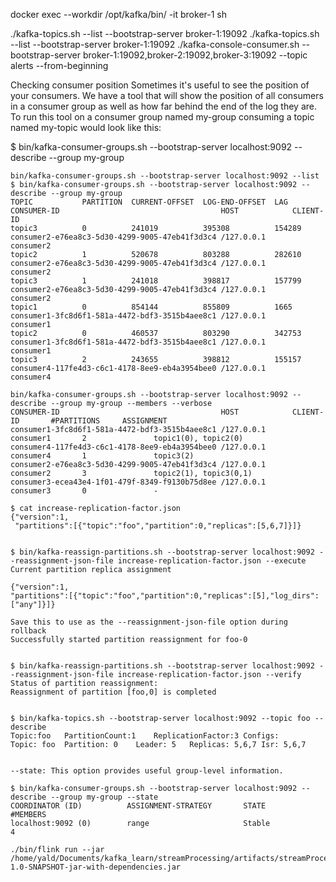 docker exec  --workdir /opt/kafka/bin/ -it broker-1 sh

./kafka-topics.sh --list --bootstrap-server broker-1:19092
./kafka-topics.sh --list --bootstrap-server broker-1:19092
./kafka-console-consumer.sh --bootstrap-server broker-1:19092,broker-2:19092,broker-3:19092 --topic alerts --from-beginning

Checking consumer position
Sometimes it's useful to see the position of your consumers. We have a tool that will show the position of all consumers in a consumer group as well as how far behind the end of the log they are. To run this tool on a consumer group named my-group consuming a topic named my-topic would look like this:


$ bin/kafka-consumer-groups.sh --bootstrap-server localhost:9092 --describe --group my-group


```declarative
bin/kafka-consumer-groups.sh --bootstrap-server localhost:9092 --list
$ bin/kafka-consumer-groups.sh --bootstrap-server localhost:9092 --describe --group my-group
TOPIC           PARTITION  CURRENT-OFFSET  LOG-END-OFFSET  LAG             CONSUMER-ID                                    HOST            CLIENT-ID
topic3          0          241019          395308          154289          consumer2-e76ea8c3-5d30-4299-9005-47eb41f3d3c4 /127.0.0.1      consumer2
topic2          1          520678          803288          282610          consumer2-e76ea8c3-5d30-4299-9005-47eb41f3d3c4 /127.0.0.1      consumer2
topic3          1          241018          398817          157799          consumer2-e76ea8c3-5d30-4299-9005-47eb41f3d3c4 /127.0.0.1      consumer2
topic1          0          854144          855809          1665            consumer1-3fc8d6f1-581a-4472-bdf3-3515b4aee8c1 /127.0.0.1      consumer1
topic2          0          460537          803290          342753          consumer1-3fc8d6f1-581a-4472-bdf3-3515b4aee8c1 /127.0.0.1      consumer1
topic3          2          243655          398812          155157          consumer4-117fe4d3-c6c1-4178-8ee9-eb4a3954bee0 /127.0.0.1      consumer4
```

```
bin/kafka-consumer-groups.sh --bootstrap-server localhost:9092 --describe --group my-group --members --verbose
CONSUMER-ID                                    HOST            CLIENT-ID       #PARTITIONS     ASSIGNMENT
consumer1-3fc8d6f1-581a-4472-bdf3-3515b4aee8c1 /127.0.0.1      consumer1       2               topic1(0), topic2(0)
consumer4-117fe4d3-c6c1-4178-8ee9-eb4a3954bee0 /127.0.0.1      consumer4       1               topic3(2)
consumer2-e76ea8c3-5d30-4299-9005-47eb41f3d3c4 /127.0.0.1      consumer2       3               topic2(1), topic3(0,1)
consumer3-ecea43e4-1f01-479f-8349-f9130b75d8ee /127.0.0.1      consumer3       0               -
```

```declarative
$ cat increase-replication-factor.json
{"version":1,
 "partitions":[{"topic":"foo","partition":0,"replicas":[5,6,7]}]}


$ bin/kafka-reassign-partitions.sh --bootstrap-server localhost:9092 --reassignment-json-file increase-replication-factor.json --execute
Current partition replica assignment

{"version":1,
"partitions":[{"topic":"foo","partition":0,"replicas":[5],"log_dirs":["any"]}]}

Save this to use as the --reassignment-json-file option during rollback
Successfully started partition reassignment for foo-0


$ bin/kafka-reassign-partitions.sh --bootstrap-server localhost:9092 --reassignment-json-file increase-replication-factor.json --verify
Status of partition reassignment:
Reassignment of partition [foo,0] is completed


$ bin/kafka-topics.sh --bootstrap-server localhost:9092 --topic foo --describe
Topic:foo	PartitionCount:1	ReplicationFactor:3	Configs:
Topic: foo	Partition: 0	Leader: 5	Replicas: 5,6,7	Isr: 5,6,7
```
```declarative

--state: This option provides useful group-level information.

$ bin/kafka-consumer-groups.sh --bootstrap-server localhost:9092 --describe --group my-group --state
COORDINATOR (ID)          ASSIGNMENT-STRATEGY       STATE                #MEMBERS
localhost:9092 (0)        range                     Stable               4

./bin/flink run --jar /home/yald/Documents/kafka_learn/streamProcessing/artifacts/streamProcessing-1.0-SNAPSHOT-jar-with-dependencies.jar


```
